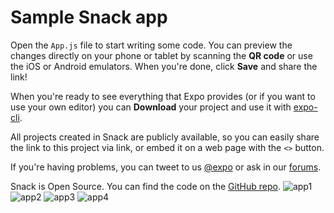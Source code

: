 # Sample Snack app

Open the `App.js` file to start writing some code. You can preview the changes directly on your phone or tablet by scanning the **QR code** or use the iOS or Android emulators. When you're done, click **Save** and share the link!

When you're ready to see everything that Expo provides (or if you want to use your own editor) you can **Download** your project and use it with [expo-cli](https://docs.expo.io/get-started/installation).

All projects created in Snack are publicly available, so you can easily share the link to this project via link, or embed it on a web page with the `<>` button.

If you're having problems, you can tweet to us [@expo](https://twitter.com/expo) or ask in our [forums](https://forums.expo.io/c/snack).

Snack is Open Source. You can find the code on the [GitHub repo](https://github.com/expo/snack).
![app1](https://user-images.githubusercontent.com/98904606/188394031-fb34a671-9de4-45da-b935-fb78d4ee0fdc.png)
![app2](https://user-images.githubusercontent.com/98904606/188394215-238b48c5-5a08-40a6-a614-07bca3eacde3.png)
![app3](https://user-images.githubusercontent.com/98904606/188394227-9da1d656-d849-481a-8cbc-81aed1f8373b.png)
![app4](https://user-images.githubusercontent.com/98904606/188394239-d2bb7494-552c-4c55-bcea-863c8ac37dbd.png)
